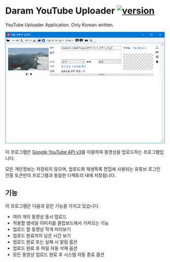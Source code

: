 # Daram YouTube Uploader [![version](https://img.shields.io/badge/version-1.20-green.svg)](https://shields.io)
YouTube Uploader Application. Only Korean written.

![v1.20](./DocumentResources/DaramYouTubeUploader_v120.png)

이 프로그램은 [Google YouTube API v3](https://developers.google.com/youtube/v3/docs)를 이용하여 동영상을 업로드하는 프로그램입니다.

모든 개인정보는 저장되지 않으며, 업로드와 재생목록 편집에 사용되는 유튜브 로그인 인증 토큰만이 프로그램과 동일한 디렉토리 내에 저장됩니다.

## 기능
이 프로그램은 다음과 같은 기능을 가지고 있습니다.

* 여러 개의 동영상 동시 업로드
* 적용할 썸네일 이미지를 클립보드에서 가져오는 기능
* 업로드 할 동영상 작게 미리보기
* 업로드 완료까지 남은 시간 보기
* 업로드 완료 또는 실패 시 알림 옵션
* 업로드 완료 후 파일 자동 삭제 옵션
* 모든 동영상 업로드 완료 후 시스템 자동 종료 옵션
